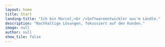 ```yaml
---
layout: home
title: Start
landing-title: "Ich bin Marcel,<br />Softwareentwickler aus'm Ländle."
description: "Nachhaltige Lösungen, fokussiert auf den Kunden."
image: null
author: null
show_tile: false
---
```



